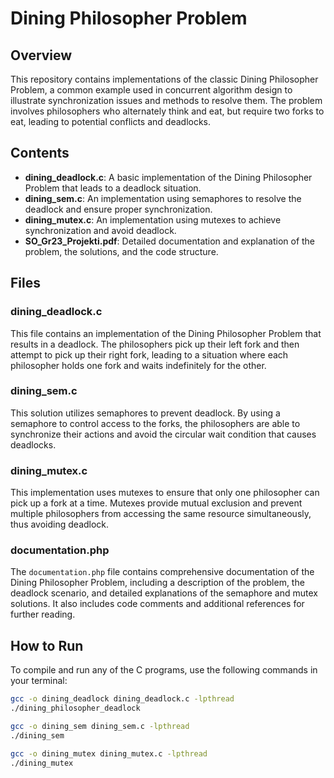 # Dining Philosopher Problem

## Overview
This repository contains implementations of the classic Dining Philosopher Problem, a common example used in concurrent algorithm design to illustrate synchronization issues and methods to resolve them. The problem involves philosophers who alternately think and eat, but require two forks to eat, leading to potential conflicts and deadlocks.

## Contents
- **dining_deadlock.c**: A basic implementation of the Dining Philosopher Problem that leads to a deadlock situation.
- **dining_sem.c**: An implementation using semaphores to resolve the deadlock and ensure proper synchronization.
- **dining_mutex.c**: An implementation using mutexes to achieve synchronization and avoid deadlock.
- **SO_Gr23_Projekti.pdf**: Detailed documentation and explanation of the problem, the solutions, and the code structure.

## Files

### dining_deadlock.c
This file contains an implementation of the Dining Philosopher Problem that results in a deadlock. The philosophers pick up their left fork and then attempt to pick up their right fork, leading to a situation where each philosopher holds one fork and waits indefinitely for the other.

### dining_sem.c
This solution utilizes semaphores to prevent deadlock. By using a semaphore to control access to the forks, the philosophers are able to synchronize their actions and avoid the circular wait condition that causes deadlocks.

### dining_mutex.c
This implementation uses mutexes to ensure that only one philosopher can pick up a fork at a time. Mutexes provide mutual exclusion and prevent multiple philosophers from accessing the same resource simultaneously, thus avoiding deadlock.

### documentation.php
The `documentation.php` file contains comprehensive documentation of the Dining Philosopher Problem, including a description of the problem, the deadlock scenario, and detailed explanations of the semaphore and mutex solutions. It also includes code comments and additional references for further reading.

## How to Run
To compile and run any of the C programs, use the following commands in your terminal:

```bash
gcc -o dining_deadlock dining_deadlock.c -lpthread
./dining_philosopher_deadlock

gcc -o dining_sem dining_sem.c -lpthread
./dining_sem

gcc -o dining_mutex dining_mutex.c -lpthread
./dining_mutex
